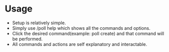 # Usage
- Setup is relatively simple.
- Simply use /poll help which shows all the commands and options.
- Click the desired command(example: poll create) and that command will be performed.
- All commands and actions are self explanatory and interactable.